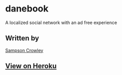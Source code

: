 danebook
========
A localized social network with an ad free experience

## Written by

[Sampson Crowley](https://github.com/SampsonCrowley)

## [View on Heroku](https://danebook-sampson-crowley.herokuapp.com/)
